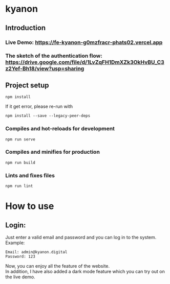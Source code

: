 # kyanon
## Introduction  
### Live Demo: https://fe-kyanon-g0mzfracr-phats02.vercel.app  
### The sketch of the authentication flow: https://drive.google.com/file/d/1LvZqFH1DmXZk3OkHvBU_C3z2Yef-Bh18/view?usp=sharing
## Project setup
```
npm install
```
If it get error, please re-run with  
```
npm install --save --legacy-peer-deps
```
### Compiles and hot-reloads for development
```
npm run serve
```

### Compiles and minifies for production
```
npm run build
```

### Lints and fixes files
```
npm run lint
```

# How to use  
## Login:  
Just enter a valid email and password and you can log in to the system. Example:  
```
Email: admin@kyanon.digital  
Password: 123
```  
Now, you can enjoy all the feature of the website.  
In addition, I have also added a dark mode feature which you can try out on the live demo.